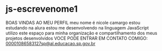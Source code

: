 # js-escrevenome1
BOAS VINDAS AO MEU PERFIL
meu nome é nicole camargo
estou estudando na alura
estou me desenvolvendo na linguagem JavaScript
utilizo este espaço para minha organização e compartilhamento dos meus projetos desenvolvidos
VOCE PODE ENTRAR EM CONTATO COMIGO:
00001086583127sp@al.educacao.sp.gov.br
